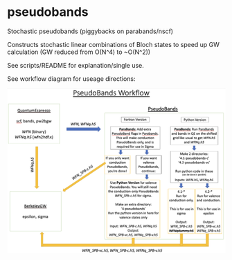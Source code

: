 # pseudobands
Stochastic pseudobands (piggybacks on parabands/nscf)

Constructs stochastic linear combinations of Bloch states to speed up GW calculation 
(GW reduced from O(N^4) to ~O(N^2))

See scripts/README for explanation/single use.

See workflow diagram for useage directions:

![alt text](./Screen%20Shot%202022-06-01%20at%201.45.51%20PM.png?raw=true)
